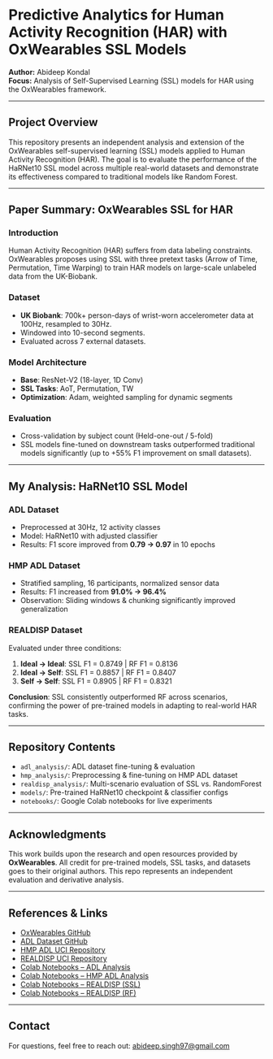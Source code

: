 
#  Predictive Analytics for Human Activity Recognition (HAR) with OxWearables SSL Models

**Author:** Abideep Kondal  
**Focus:** Analysis of Self-Supervised Learning (SSL) models for HAR using the OxWearables framework.

---

##  Project Overview

This repository presents an independent analysis and extension of the OxWearables self-supervised learning (SSL) models applied to Human Activity Recognition (HAR). The goal is to evaluate the performance of the HaRNet10 SSL model across multiple real-world datasets and demonstrate its effectiveness compared to traditional models like Random Forest.

---

##  Paper Summary: OxWearables SSL for HAR

###  Introduction

Human Activity Recognition (HAR) suffers from data labeling constraints. OxWearables proposes using SSL with three pretext tasks (Arrow of Time, Permutation, Time Warping) to train HAR models on large-scale unlabeled data from the UK-Biobank.

###  Dataset

- **UK Biobank**: 700k+ person-days of wrist-worn accelerometer data at 100Hz, resampled to 30Hz.
- Windowed into 10-second segments.
- Evaluated across 7 external datasets.

###  Model Architecture

- **Base**: ResNet-V2 (18-layer, 1D Conv)
- **SSL Tasks**: AoT, Permutation, TW
- **Optimization**: Adam, weighted sampling for dynamic segments

###  Evaluation

- Cross-validation by subject count (Held-one-out / 5-fold)
- SSL models fine-tuned on downstream tasks outperformed traditional models significantly (up to +55% F1 improvement on small datasets).

---

##  My Analysis: HaRNet10 SSL Model

###  ADL Dataset

- Preprocessed at 30Hz, 12 activity classes
- Model: HaRNet10 with adjusted classifier
- Results: F1 score improved from **0.79 → 0.97** in 10 epochs

###  HMP ADL Dataset

- Stratified sampling, 16 participants, normalized sensor data
- Results: F1 increased from **91.0% → 96.4%**
- Observation: Sliding windows & chunking significantly improved generalization

###  REALDISP Dataset

Evaluated under three conditions:

1. **Ideal → Ideal**: SSL F1 = 0.8749 | RF F1 = 0.8136  
2. **Ideal → Self**: SSL F1 = 0.8857 | RF F1 = 0.8407  
3. **Self → Self**: SSL F1 = 0.8905 | RF F1 = 0.8321  

 **Conclusion**: SSL consistently outperformed RF across scenarios, confirming the power of pre-trained models in adapting to real-world HAR tasks.

---

##  Repository Contents

- `adl_analysis/`: ADL dataset fine-tuning & evaluation
- `hmp_analysis/`: Preprocessing & fine-tuning on HMP ADL dataset
- `realdisp_analysis/`: Multi-scenario evaluation of SSL vs. RandomForest
- `models/`: Pre-trained HaRNet10 checkpoint & classifier configs
- `notebooks/`: Google Colab notebooks for live experiments

---

##  Acknowledgments

This work builds upon the research and open resources provided by **OxWearables**. All credit for pre-trained models, SSL tasks, and datasets goes to their original authors. This repo represents an independent evaluation and derivative analysis.

---

##  References & Links

- [OxWearables GitHub](https://github.com/OxWearables/ssl-wearables)
- [ADL Dataset GitHub](https://github.com/OxWearables/ssl-wearables/tree/main/data/adl_30hz_clean)
- [HMP ADL UCI Repository](https://archive.ics.uci.edu/ml/datasets/Heterogeneity+Activity+Recognition)
- [REALDISP UCI Repository](https://archive.ics.uci.edu/ml/datasets/Real+Disp+Activity+Dataset)
- [Colab Notebooks – ADL Analysis](https://colab.research.google.com/drive/18E_X3tdH7x4G6SIAQlCzbqk1DN2dpfQn)
- [Colab Notebooks – HMP ADL Analysis](https://colab.research.google.com/drive/13_AExCpZzUHA-17wQD5VqbwTUly9ZnnO)
- [Colab Notebooks – REALDISP (SSL)](https://colab.research.google.com/drive/1BivNJk3OOS_ke3MWtUK9eujCmrPdxtad#scrollTo=fhWeaXjVYhwv)
- [Colab Notebooks – REALDISP (RF)](https://colab.research.google.com/drive/1GxfJVhloY4prENPCtGRjyCPrwVZfDrTI#scrollTo=EFEWaexVV5Mf)

---

##  Contact

For questions, feel free to reach out: [abideep.singh97@gmail.com](mailto:abideep.singh97@gmail.com)
